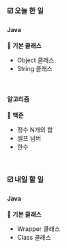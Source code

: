 ### ☑️  오늘 한 일
#### Java
<strong>📌 기본 클래스</strong>
  - Object 클래스
  - String 클래스

<br>

#### 알고리즘
<strong>🥉 백준</strong>
  - 정수 N개의 합
  - 셀프 넘버
  - 한수

<br>

### ☑️  내일 할 일
#### Java
<strong>📌 기본 클래스</strong>
  - Wrapper 클래스
  - Class 클래스